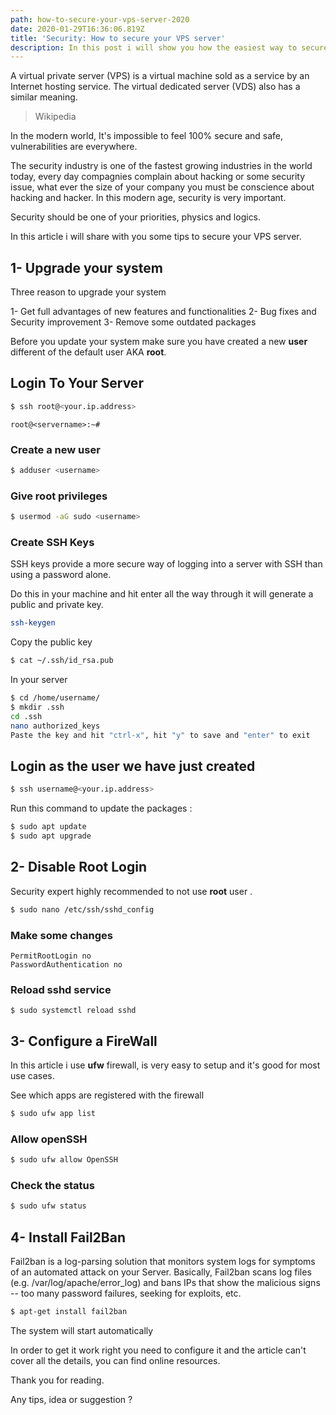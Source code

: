 ```yaml
---
path: how-to-secure-your-vps-server-2020
date: 2020-01-29T16:36:06.819Z
title: 'Security: How to secure your VPS server'
description: In this post i will show you how the easiest way to secure your vps server.
---
```


A virtual private server (VPS) is a virtual machine sold as a service by an Internet hosting service. The virtual dedicated server (VDS) also has a similar meaning.

> Wikipedia

In the modern world, It's impossible to feel 100% secure and safe, vulnerabilities are everywhere.

The security industry is one of the fastest growing industries in the world today, every day compagnies complain about hacking or some security issue, what ever the size of your company you must be conscience about hacking and hacker.
In this modern age, security is very important.

Security should be one of your priorities, physics and logics.

In this article i will share with you some tips to secure your VPS server.

## 1- Upgrade your system

Three reason to upgrade your system

1- Get full advantages of new features and functionalities
2- Bug fixes and Security improvement
3- Remove some outdated packages

Before you update your system make sure you have created a new **user** different of the default user AKA **root**.

## Login To Your Server

```sh
$ ssh root@<your.ip.address>
```

```
root@<servername>:~#
```

### Create a new user

```sh
$ adduser <username>

```

### Give root privileges

```sh
$ usermod -aG sudo <username>
```

### Create SSH Keys

SSH keys provide a more secure way of logging into a server with SSH than using a password alone.

Do this in your machine and hit enter all the way through it will generate a public and private key.

```sh
ssh-keygen
```

Copy the public key

```sh
$ cat ~/.ssh/id_rsa.pub
```

In your server

```sh
$ cd /home/username/
$ mkdir .ssh
cd .ssh
nano authorized_keys
Paste the key and hit "ctrl-x", hit "y" to save and "enter" to exit
```

## Login as the user we have just created

```sh
$ ssh username@<your.ip.address>
```

Run this command to update the packages :

```sh
$ sudo apt update
$ sudo apt upgrade
```

## 2- Disable Root Login

Security expert highly recommended to not use **root** user .

```sh
$ sudo nano /etc/ssh/sshd_config
```

### Make some changes

```
PermitRootLogin no
PasswordAuthentication no
```

### Reload sshd service

```
$ sudo systemctl reload sshd
```

## 3- Configure a FireWall

In this article i use **ufw** firewall, is very easy to setup and it's good for most use cases.

See which apps are registered with the firewall

```sh
$ sudo ufw app list
```

### Allow openSSH

```sh
$ sudo ufw allow OpenSSH
```

### Check the status

```sh
$ sudo ufw status
```

## 4- Install Fail2Ban

Fail2ban is a log-parsing solution that monitors system logs for symptoms of an automated attack on your Server.
Basically, Fail2ban scans log files (e.g. /var/log/apache/error_log) and bans IPs that show the malicious signs -- too many password failures, seeking for exploits, etc.

```sh
$ apt-get install fail2ban
```

The system will start automatically

In order to get it work right you need to configure it and the article can't cover all the details, you can find online resources.

Thank you for reading.

Any tips, idea or suggestion ?
